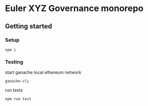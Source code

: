 # Euler XYZ Governance monorepo

## Getting started

### Setup

```
npm i
```

### Testing

start ganache local ethereum network
```
ganache-cli
```

run tests
```
npm run test
```